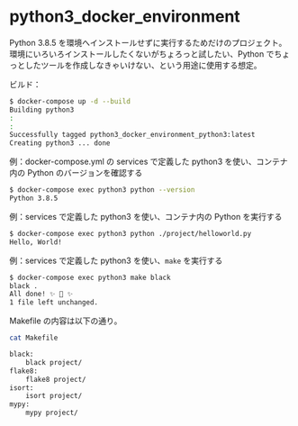 # python3_docker_environment

Python 3.8.5 を環境へインストールせずに実行するためだけのプロジェクト。  
環境にいろいろインストールしたくないがちょろっと試したい、Python でちょっとしたツールを作成しなきゃいけない、という用途に使用する想定。

ビルド：

```sh
$ docker-compose up -d --build
Building python3
:
:
Successfully tagged python3_docker_environment_python3:latest
Creating python3 ... done
```


例：docker-compose.yml の services で定義した python3 を使い、コンテナ内の Python のバージョンを確認する

```sh
$ docker-compose exec python3 python --version
Python 3.8.5
```


例：services で定義した python3 を使い、コンテナ内の Python を実行する

```sh
$ docker-compose exec python3 python ./project/helloworld.py
Hello, World!
```


例：services で定義した python3 を使い、`make` を実行する

```sh
$ docker-compose exec python3 make black
black .
All done! ✨ 🍰 ✨
1 file left unchanged.
```

Makefile の内容は以下の通り。

```sh
cat Makefile

black:
	black project/
flake8:
	flake8 project/
isort:
	isort project/
mypy:
	mypy project/
```
